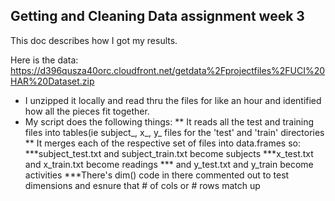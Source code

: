 ## Getting and Cleaning Data assignment week 3

This doc describes how I got my results.

Here is the data:
https://d396qusza40orc.cloudfront.net/getdata%2Fprojectfiles%2FUCI%20HAR%20Dataset.zip 

* I unzipped it locally and read thru the files for like an hour and identified how all the pieces fit together.
* My script does the following things:
** It reads all the test and training files into tables(ie subject_, x_, y_ files for the 'test' and 'train' directories
** It merges each of the respective set of files into data.frames so: 
***subject_test.txt and subject_train.txt become subjects
***x_test.txt and x_train.txt become readings
*** and y_test.txt and y_train become activities
***There's dim() code in there commented out to test dimensions and esnure that # of cols or # rows match up


